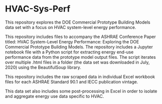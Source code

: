 # HVAC-Sys-Perf
This repository explores the DOE Commercial Prototype Building Models data set with a focus on HVAC system-level energy performance.

This repository includes files to accompany the ASHRAE Conference Paper titled:  HVAC System-Level Energy Performance: Exploring the DOE Commercial Prototype Building Models.  The repository includes a Jupyter notebook file with a Python script for extracting energy end-use performance data from the prototype model output files.  The script iterates over multiple .html files in a folder (the data set was downloaded in July, 2020) using the BeautifulSoup library.  

This repository includes the raw scraped data in individual Excel workbook files for each ASHRAE Standard 90.1 and IECC publication vintage.  

This data set also includes some post-processing in Excel in order to isolate and aggregate energy use data specific to HVAC.  
